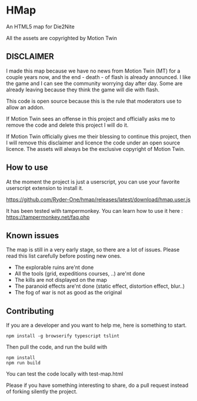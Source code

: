 # HMap 

An HTML5 map for Die2Nite

All the assets are copyrighted by Motion Twin

## DISCLAIMER

I made this map because we have no news from Motion Twin (MT) for a couple years now, and the end - death - of flash
is already announced. I like the game and I can see the community worrying day after day. Some are already leaving because 
they think the game will die with flash.

This code is open source because this is the rule that moderators use to allow an addon.

If Motion Twin sees an offense in this project and officially asks me to remove the code and delete this project I will do it.

If Motion Twin officially gives me their blessing to continue this project, then I will remove this disclaimer and licence 
the code under an open source licence. The assets will always be the exclusive copyright of Motion Twin.

 ## How to use
 
 At the moment the project is just a userscript, you can use your favorite userscript extension to install it.
 
 https://github.com/Ryder-One/hmap/releases/latest/download/hmap.user.js
 
 It has been tested with tampermonkey. You can learn how to use it here : https://tampermonkey.net/faq.php
  
 ## Known issues
 
 The map is still in a very early stage, so there are a lot of issues. Please read this list carefully before posting
 new ones.
 
  * The explorable ruins are'nt done
  * All the tools (grid, expeditions courses, ..) are'nt done
  * The kills are not displayed on the map
  * The paranoid effects are'nt done (static effect, distortion effect, blur..)
  * The fog of war is not as good as the original
 
 ## Contributing
 
 If you are a developer and you want to help me, here is something to start.
 
 ```
 npm install -g browserify typescript tslint
 ```
 
 Then pull the code, and run the build with 
 
 ```
 npm install
 npm run build
 ```
 
 You can test the code locally with test-map.html
 
 Please if you have something interesting to share, do a pull request instead of forking silently the project. 
